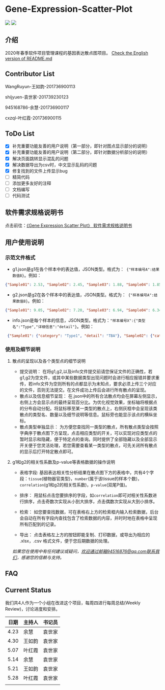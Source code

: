 # Gene-Expression-Scatter-Plot
<img src="https://img.shields.io/badge/language-javascript-F1E05A.svg"/>        <img src="https://img.shields.io/github/last-commit/lanlab-org/GeneExpressionScatterPlot-Yu-Ye/叶红霞-201736900115-ContributorList.svg"/>

## 介绍

2020年春季软件项目管理课程的基因表达散点图项目。
[Check the English version of README.md](https://github.com/lanlab-org/GeneExpressionScatterPlot-Yu-Ye/blob/叶红霞-201736900115-ContributorList/README_en.md)

## Contributor List

WangRuyun-王如韵-201736900113

shijyuen-袁世家-201739230123

945168786-余慧-201736900117

cxzql-叶红霞-201736900115

## ToDo List

- [x] 补充重要功能友善的用户说明（第一部分，即针对图点显示部分的说明）
- [x] 补充重要功能友善的用户说明（第二部分，即针对数据分析部分的说明）
- [x] 解决页面跳转显示混乱的问题
- [x] 解决数据导出为csv时，中文显示乱码的问题
- [x] 修复找到的文件上传显示bug
- [ ] 精简代码
- [ ] 添加更多友好的注释
- [ ] 文档编写
- [ ] 代码测试

## 软件需求规格说明书

点击前往：[《Gene Expression Scatter Plot》 软件需求规格说明书](https://omg-se-201736900117.readthedocs.io/en/latest/)

## 用户使用说明

### 示范文件格式

* g1.json是g1在各个样本中的表达值，JSON类型。格式为：` {"样本编号A":结果数值B}`。例如：

```json
{"Sample01": 2.53, "Sample02": 2.45, "Sample03": 1.88, "Sample04": 1.85, "Sample05": 1.94}
```

* g2.json是g2在各个样本中的表达值，JSON类型。格式为：` {"样本编号A":结果数值B}`。例如：

```json
{"Sample01": 9.05, "Sample02": 7.20, "Sample03": 6.94, "Sample04": 6.34, "Sample05": 6.78}
```

* info.json是每个样本的信息，JSON类型。格式为：`"样本编号X":{"类型名":"Type","详细信息":"detail"}`。例如：

```json
 {"Sample01": {"category": "Type1", "detail": "TBA"}, "Sample02": {"category": "Type1", "detail": "TBA"}, "Sample03": {"category": "Type1", "detail": "TBA"}, "Sample04": {"category": "Type1", "detail": "TBA"}, "Sample05": {"category": "Type1", "detail": "TBA"}}
```



### 使用及细节说明

1. 散点的呈现以及各个类型点的细节说明 						
     * 提交说明：
         在将g1,g2,以及info文件提交前请您保证文件的正确性，若g1,g2为空文件，或其中某些数据类型出现问题时会进行相应报错并要求重传，若info文件为空则所有的点都显示为未知点，要求必须上传三个对应的文件，否则无法提交。在文件成功上传后会进行所有散点的呈现。
     * 散点以及信息细节呈现：
         在.json中的所有合法散点均会在屏幕左侧显示，右侧上方会显示点的最终呈现百分比。为优化视觉效果，坐标轴将根据点的分布自动分配。将鼠标移至某一类型的散点上，右侧灰框中会呈现该类散点的类型名、数量以及细节说明等信息。鼠标旁也能显示该点的横纵坐标。
      * 散点类型单独显示：
         为方便您查找同一类型的散点，所有散点类型会按照字典序于散点图下方呈现，点击相应类型的开关，可以实现对应类型点的暂时显示和隐藏，便于特定点的查询。同时提供了全部隐藏以及全部显示开关便于您灵活处理，若您需要查看某一类型的散点，可先关闭所有散点的显示后打开特定散点即可。
   
2. g1和g2的相关性系数及p-value等表格数据的操作说明
     * 表格字段:
         基因表达相关性分析结果在散点图下方的表格中，共有4个字段：`tissue`(植物器官类型)，`number`(属于该tissue的样本个数)，`correlation`(g1和g2的相关性系数)，`p-value`(双尾P值)。

     * 排序：
         用鼠标点击您要排序的字段，如`correlation`即可对相关性系数进行排序，点击奇数次实现从小到大排序，点击偶数次实现从大到小排序。
     * 检索：
         如您要查找数据，可在表格右上方的检索框内输入检索数据，后台会自动在所有字段内查找包含了检索数据的内容，并时时地在表格中呈现所有匹配到的记录。
     * 导出：
         点击表格左上方的按钮即能复制、打印数据，或导出为相应的 .xlsx，.csv 格式文件，便于您后期数据的处理。

     *如果您在使用中有任何建议或疑问，欢迎通过邮箱94516876@qq.com联系我们，感谢您的信赖与支持。*

## FAQ

## Current Status
我们共4人作为一个小组在改进这个项目，每周四进行每周总结(Weekly Review)，讨论进度和安排。

| 日期 | 主持人 | 书记员 |
| ---- | ------ | ------ |
| 4.23 | 余慧   | 袁世家 |
| 4.30 | 王如韵 | 袁世家 |
| 5.07 | 叶红霞 | 袁世家 |
| 5.14 | 余慧   | 袁世家 |
| 5.21 | 王如韵 | 袁世家 |
| 5.28 | 叶红霞 | 袁世家 |
|      |        |        |

